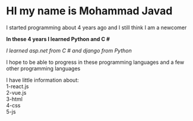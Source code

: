 # HI my name is Mohammad Javad 

I started programming about 4 years ago and I still think I am a newcomer

**In these 4 years I learned Python and C #**

*I learned asp.net from C # and django from Python*

I hope to be able to progress in these programming languages ​​and a few other programming languages

I have little information about:<br>
1-react.js<br>
2-vue.js<br>
3-html<br>
4-css<br>
5-js <br>
